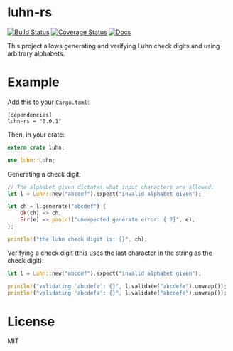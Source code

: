 # luhn-rs

[![Build Status](https://travis-ci.org/andrew-d/luhn-rs.svg?branch=master)](https://travis-ci.org/andrew-d/luhn-rs) [![Coverage Status](https://coveralls.io/repos/andrew-d/luhn-rs/badge.svg?branch=master&service=github)](https://coveralls.io/github/andrew-d/luhn-rs?branch=master) [![Docs](https://img.shields.io/badge/docs-latest-blue.svg)](https://andrew-d.github.io/luhn-rs/luhn/index.html)

This project allows generating and verifying Luhn check digits and using
arbitrary alphabets.

# Example

Add this to your `Cargo.toml`:

```
[dependencies]
luhn-rs = "0.0.1"
```

Then, in your crate:

```rust
extern crate luhn;

use luhn::Luhn;
```

Generating a check digit:

```rust
// The alphabet given dictates what input characters are allowed.
let l = Luhn::new("abcdef").expect("invalid alphabet given");

let ch = l.generate("abcdef") {
    Ok(ch) => ch,
    Err(e) => panic!("unexpected generate error: {:?}", e),
};

println!("the luhn check digit is: {}", ch);
```

Verifying a check digit (this uses the last character in the string as the
check digit):

```rust
let l = Luhn::new("abcdef").expect("invalid alphabet given");

println!("validating 'abcdefe': {}", l.validate("abcdefe").unwrap());
println!("validating 'abcdefa': {}", l.validate("abcdefe").unwrap());
```

# License

MIT
